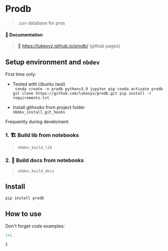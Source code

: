 # Prodb 
> .csv database for pros


#### 📝 Documentation
> 🔗 https://lukexyz.github.io/prodb/ (github pages)

## Setup environment and `nbdev`
First time only:

* Tested with Ubuntu (wsl)  
`
conda create -n prodb python=3.9 jupyter pip
conda activate prodb
git clone https://github.com/lukexyz/prodb.git
pip install -r requirements.txt`  
  
  
* Install githooks from project folder  
`nbdev_install_git_hooks`  

Frequently during develoment:  
### 1. 🏗️ **Build lib** from notebooks  
> `nbdev_build_lib` 


### 2. 📝 **Build docs** from notebooks  
> `nbdev_build_docs` 

## Install

`pip install prodb`

## How to use

Don't forget code examples:

```python
1+1
```




    2



